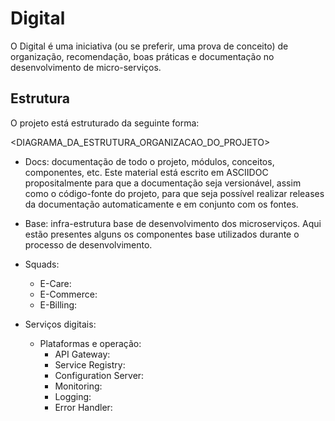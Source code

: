 # Digital

O Digital é uma iniciativa (ou se preferir, uma prova de conceito) de organização, 
recomendação, boas práticas e documentação no desenvolvimento de micro-serviços.

## Estrutura

O projeto está estruturado da seguinte forma:

<DIAGRAMA_DA_ESTRUTURA_ORGANIZACAO_DO_PROJETO>

* Docs: documentação de todo o projeto, módulos, conceitos, componentes, etc. Este material 
está escrito em ASCIIDOC propositalmente para que a documentação seja versionável, assim 
como o código-fonte do projeto, para que seja possível realizar releases da documentação 
automaticamente e em conjunto com os fontes.

* Base: infra-estrutura base de desenvolvimento dos microserviços. Aqui estão presentes
alguns os componentes base utilizados durante o processo de desenvolvimento.

* Squads:
  * E-Care:
  * E-Commerce:
  * E-Billing:

* Serviços digitais:
  * Plataformas e operação:
    * API Gateway:
    * Service Registry:
    * Configuration Server:
    * Monitoring:
    * Logging:
    * Error Handler:
